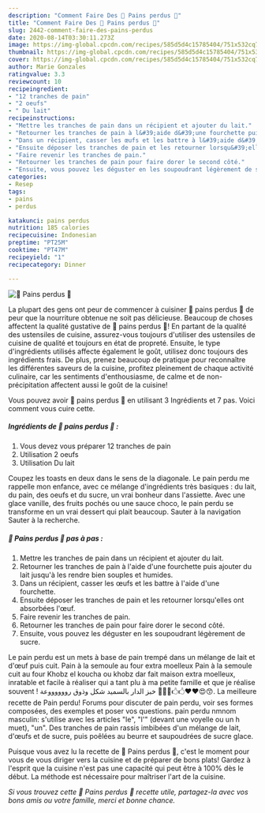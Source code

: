 ```yaml
---
description: "Comment Faire Des 🥖 Pains perdus 🥖"
title: "Comment Faire Des 🥖 Pains perdus 🥖"
slug: 2442-comment-faire-des-pains-perdus
date: 2020-08-14T03:30:11.273Z
image: https://img-global.cpcdn.com/recipes/585d5d4c15785404/751x532cq70/🥖-pains-perdus-🥖-photo-principale-de-la-recette.jpg
thumbnail: https://img-global.cpcdn.com/recipes/585d5d4c15785404/751x532cq70/🥖-pains-perdus-🥖-photo-principale-de-la-recette.jpg
cover: https://img-global.cpcdn.com/recipes/585d5d4c15785404/751x532cq70/🥖-pains-perdus-🥖-photo-principale-de-la-recette.jpg
author: Marie Gonzales
ratingvalue: 3.3
reviewcount: 10
recipeingredient:
- "12 tranches de pain"
- "2 oeufs"
- " Du lait"
recipeinstructions:
- "Mettre les tranches de pain dans un récipient et ajouter du lait."
- "Retourner les tranches de pain à l&#39;aide d&#39;une fourchette puis ajouter du lait jusqu&#39;à les rendre bien souples et humides."
- "Dans un récipient, casser les œufs et les battre à l&#39;aide d&#39;une fourchette."
- "Ensuite déposer les tranches de pain et les retourner lorsqu&#39;elles ont absorbées l&#39;œuf."
- "Faire revenir les tranches de pain."
- "Retourner les tranches de pain pour faire dorer le second côté."
- "Ensuite, vous pouvez les déguster en les soupoudrant légèrement de sucre."
categories:
- Resep
tags:
- pains
- perdus

katakunci: pains perdus 
nutrition: 185 calories
recipecuisine: Indonesian
preptime: "PT25M"
cooktime: "PT47M"
recipeyield: "1"
recipecategory: Dinner

---
```



![🥖 Pains perdus 🥖](https://img-global.cpcdn.com/recipes/585d5d4c15785404/751x532cq70/🥖-pains-perdus-🥖-photo-principale-de-la-recette.jpg)

La plupart des gens ont peur de commencer à cuisiner 🥖 pains perdus 🥖 de peur que la nourriture obtenue ne soit pas délicieuse. Beaucoup de choses affectent la qualité gustative de 🥖 pains perdus 🥖! En partant de la qualité des ustensiles de cuisine, assurez-vous toujours d'utiliser des ustensiles de cuisine de qualité et toujours en état de propreté. Ensuite, le type d'ingrédients utilisés affecte également le goût, utilisez donc toujours des ingrédients frais. De plus, prenez beaucoup de pratique pour reconnaître les différentes saveurs de la cuisine, profitez pleinement de chaque activité culinaire, car les sentiments d'enthousiasme, de calme et de non-précipitation affectent aussi le goût de la cuisine!

<!--inarticleads1-->

Vous pouvez avoir 🥖 pains perdus 🥖 en utilisant 3 Ingrédients et 7 pas. Voici comment vous cuire cette.

##### Ingrédients de 🥖 pains perdus 🥖 :

1. Vous devez vous préparer 12 tranches de pain
1. Utilisation 2 oeufs
1. Utilisation  Du lait


Coupez les toasts en deux dans le sens de la diagonale. Le pain perdu me rappelle mon enfance, avec ce mélange d&#39;ingrédients très basiques : du lait, du pain, des oeufs et du sucre, un vrai bonheur dans l&#39;assiette. Avec une glace vanille, des fruits pochés ou une sauce choco, le pain perdu se transforme en un vrai dessert qui plait beaucoup. Sauter à la navigation Sauter à la recherche. 

<!--inarticleads2-->

##### 🥖 Pains perdus 🥖 pas à pas :

1. Mettre les tranches de pain dans un récipient et ajouter du lait.
1. Retourner les tranches de pain à l&#39;aide d&#39;une fourchette puis ajouter du lait jusqu&#39;à les rendre bien souples et humides.
1. Dans un récipient, casser les œufs et les battre à l&#39;aide d&#39;une fourchette.
1. Ensuite déposer les tranches de pain et les retourner lorsqu&#39;elles ont absorbées l&#39;œuf.
1. Faire revenir les tranches de pain.
1. Retourner les tranches de pain pour faire dorer le second côté.
1. Ensuite, vous pouvez les déguster en les soupoudrant légèrement de sucre.


Le pain perdu est un mets à base de pain trempé dans un mélange de lait et d&#39;œuf puis cuit. Pain à la semoule au four extra moelleux Pain à la semoule cuit au four Khobz el koucha ou khobz dar fait maison extra moelleux, inratable et facile à réaliser qui a tant plu à ma petite famille et que je réalise souvent ! خبز الدار بالسميد شكل وذوق رووووووعة 🍞🍞🥖🖒🖒❤❤😍😙. La meilleure recette de Pain perdu! Forums pour discuter de pain perdu, voir ses formes composées, des exemples et poser vos questions. pain perdu nmnom masculin: s&#39;utilise avec les articles &#34;le&#34;, &#34;l&#39;&#34; (devant une voyelle ou un h muet), &#34;un&#34;. Des tranches de pain rassis imbibées d&#39;un mélange de lait, d&#39;œufs et de sucre, puis poêlées au beurre et saupoudrées de sucre glace. 

<!--inarticleads1-->

<p>
Puisque vous avez lu la recette de 🥖 Pains perdus 🥖, c'est le moment pour vous de vous diriger vers la cuisine et de préparer de bons plats! Gardez à l'esprit que la cuisine n'est pas une capacité qui peut être à 100% dès le début. La méthode est nécessaire pour maîtriser l'art de la cuisine.
</p>

<p>
<i>Si vous trouvez cette 🥖 Pains perdus 🥖 recette utile, partagez-la avec vos bons amis ou votre famille, merci et bonne chance.</i>
</p>
